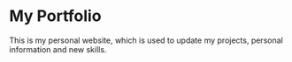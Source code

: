 # My Portfolio 
This is my personal website, which is used to update my projects, personal information and new skills. 
